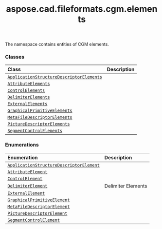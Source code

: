 ﻿---
title: aspose.cad.fileformats.cgm.elements
second_title: Aspose.CAD for Python via .NET API References
description: 
type: docs
weight: 10
url: /python-net/aspose.cad.fileformats.cgm.elements/
is_root: false
---

The namespace contains entities of CGM elements.

### Classes
| Class | Description |
| :- | :- |
| [`ApplicationStructureDescriptorElements`](/cad/python-net/aspose.cad.fileformats.cgm.elements/applicationstructuredescriptorelements) |  |
| [`AttributeElements`](/cad/python-net/aspose.cad.fileformats.cgm.elements/attributeelements) |  |
| [`ControlElements`](/cad/python-net/aspose.cad.fileformats.cgm.elements/controlelements) |  |
| [`DelimiterElements`](/cad/python-net/aspose.cad.fileformats.cgm.elements/delimiterelements) |  |
| [`ExternalElements`](/cad/python-net/aspose.cad.fileformats.cgm.elements/externalelements) |  |
| [`GraphicalPrimitiveElements`](/cad/python-net/aspose.cad.fileformats.cgm.elements/graphicalprimitiveelements) |  |
| [`MetaFileDescriptorElements`](/cad/python-net/aspose.cad.fileformats.cgm.elements/metafiledescriptorelements) |  |
| [`PictureDescriptorElements`](/cad/python-net/aspose.cad.fileformats.cgm.elements/picturedescriptorelements) |  |
| [`SegmentControlElements`](/cad/python-net/aspose.cad.fileformats.cgm.elements/segmentcontrolelements) |  |


### Enumerations
| Enumeration | Description |
| :- | :- |
| [`ApplicationStructureDescriptorElement`](/cad/python-net/aspose.cad.fileformats.cgm.elements/applicationstructuredescriptorelement) |  |
| [`AttributeElement`](/cad/python-net/aspose.cad.fileformats.cgm.elements/attributeelement) |  |
| [`ControlElement`](/cad/python-net/aspose.cad.fileformats.cgm.elements/controlelement) |  |
| [`DelimiterElement`](/cad/python-net/aspose.cad.fileformats.cgm.elements/delimiterelement) | Delimiter Elements |
| [`ExternalElement`](/cad/python-net/aspose.cad.fileformats.cgm.elements/externalelement) |  |
| [`GraphicalPrimitiveElement`](/cad/python-net/aspose.cad.fileformats.cgm.elements/graphicalprimitiveelement) |  |
| [`MetaFileDescriptorElement`](/cad/python-net/aspose.cad.fileformats.cgm.elements/metafiledescriptorelement) |  |
| [`PictureDescriptorElement`](/cad/python-net/aspose.cad.fileformats.cgm.elements/picturedescriptorelement) |  |
| [`SegmentControlElement`](/cad/python-net/aspose.cad.fileformats.cgm.elements/segmentcontrolelement) |  |


